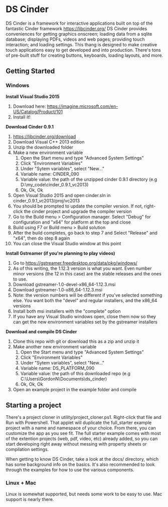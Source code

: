 # DS Cinder

DS Cinder is a framework for interactive applications built on top of the fantastic Cinder framework https://libcinder.org/  DS Cinder provides conveniences for getting graphics onscreen; loading data from a sqlite database; displaying PDFs, videos and web pages; providing touch interaction; and loading settings. This thang is designed to make creative touch applications easy to get developed and into production. There's tons of pre-built stuff for creating buttons, keyboards, loading layouts, and more. 



## Getting Started

### Windows

**Install Visual Studio 2015**

1. Download here: https://imagine.microsoft.com/en-US/Catalog/Product/101
2. Install it!

**Download Cinder 0.9.1**

1. https://libcinder.org/download 
2. Download Visual C++ 2013 edition
3. Unzip the downloaded folder
4. Make a new environment variable
    1. Open the Start menu and type "Advanced System Settings"
    2. Click "Environment Variables"
    3. Under "Sytem variables", select "New..."
    4. Variable name: CINDER_090
    5. Variable value: the path of the unzipped cinder 0.9.1 directory (e.g D:\my_code\cinder_0.9.1_vc2013)
    6. Ok, Ok, Ok
5. Open Visual Studio 2015 and open cinder.sln in cinder_0.9.1_vc2013/proj/vc2013
6. You should be prompted to update the compiler version. If not, right-click the cinder project and upgrade the compiler version
7. Go to the Build menu > Configuration manager. Select "Debug" for configuration and "x64" for platform at the top and close
8. Build using F7 or Build menu > Build solution
9. After the build completes, go back to step 7 and Select "Release" and "x64", then do step 8 again
10. You can close the Visual Studio window at this point

**Install Gstreamer (if you're planning to play videos)**

1. Go to https://gstreamer.freedesktop.org/data/pkg/windows/
2. As of this writing, the 1.12.3 version is what you want. Even number minor versions (the 12 in this case) are the stable releases and the ones to use.
3. Download gstreamer-1.0-devel-x86_64-1.12.3.msi
4. Download gstreamer-1.0-x86_64-1.12.3.msi
5. Note: the version numbers will be different if you've selected something else. You want both the "devel" and regular installers, and the x86_64 versions
6. Install both msi installers with the "complete" option
7. If you have any Visual Studio windows open, close them now so they can get the new environment variables set by the gstreamer installers

**Download and compile DS Cinder**

1. Clone this repo with git or download this as a zip and unzip it
2. Make another new environment variable
    1. Open the Start menu and type "Advanced System Settings"
    2. Click "Environment Variables"
    3. Under "Sytem variables", select "New..."
    4. Variable name: DS_PLATFORM_090
    5. Variable value: the path of this downloaded repo (e.g C:\Users\GordonN\Documents\ds_cinder)
    6. Ok, Ok, Ok
3. Open an example project in the example folder and compile
  
  
## Starting a project

There's a project cloner in utility/project_cloner.ps1. Right-click that file and Run with Powershell. That applet will duplicate the full_starter example project with a name and namespace of your choice. From there, you can customize the app as you see fit. The full starter example comes with most of the extention projects (web, pdf, video, etc) already added, so you can start developing right away without messing with property sheets or compilation settings. 

When getting to know DS Cinder, take a look at the docs/ directory, which has some background info on the basics. It's also recommended to look through the examples for how to use the various components.

### Linux + Mac

Linux is somewhat supported, but needs some work to be easy to use. Mac support is nearly there. 
